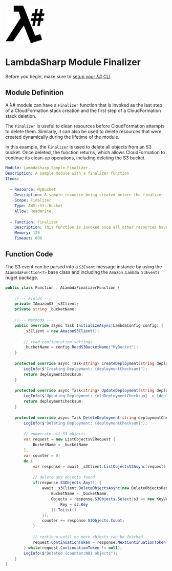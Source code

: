 ![λ#](../../Docs/LambdaSharp_v2_small.png)

# LambdaSharp Module Finalizer

Before you begin, make sure to [setup your λ# CLI](../../Docs/ReadMe.md).

## Module Definition

A λ# module can have a `Finalizer` function that is invoked as the last step of a CloudFormation stack creation and the first step of a CloudFormation stack deletion.

The `Finalizer` is useful to clean resources before CloudFormation attempts to delete them. Similarly, it can also be used to delete resources that were created dynamically during the lifetime of the module.

In this example, the `Finalizer` is used to delete all objects from an S3 bucket. Once deleted, the function returns, which allows CloudFormation to continue its clean-up operations, including deleting the S3 bucket.

```yaml
Module: LambdaSharp.Sample.Finalizer
Description: A sample module with a finalizer function
Items:

  - Resource: MyBucket
    Description: A sample resource being created before the finalizer is invoked
    Scope: Finalizer
    Type: AWS::S3::Bucket
    Allow: ReadWrite

  - Function: Finalizer
    Description: This function is invoked once all other resources have been created/updated
    Memory: 128
    Timeout: 600
```

## Function Code

The S3 event can be parsed into a `S3Event` message instance by using the `ALambdaFunction<T>` base class and including the `Amazon.Lambda.S3Events` nuget package.

```csharp
public class Function : ALambdaFinalizerFunction {

    //--- Fields ---
    private IAmazonS3 _s3Client;
    private string _bucketName;

    //--- Methods ---
    public override async Task InitializeAsync(LambdaConfig config) {
        _s3Client = new AmazonS3Client();

        // read configuration settings
        _bucketName = config.ReadS3BucketName("MyBucket");
    }

    protected override async Task<string> CreateDeployment(string deploymentChecksum) {
        LogInfo($"Creating Deployment: {deploymentChecksum}");
        return deploymentChecksum;
    }

    protected override async Task<string> UpdateDeployment(string deploymentChecksum, string oldDeploymentChecksum) {
        LogInfo($"Updating Deployment: {oldDeploymentChecksum} -> {deploymentChecksum}");
        return deploymentChecksum;
    }

    protected override async Task DeleteDeployment(string deploymentChecksum) {
        LogInfo($"Deleting Deployment: {deploymentChecksum}");

        // enumerate all S3 objects
        var request = new ListObjectsV2Request {
            BucketName = _bucketName
        };
        var counter = 0;
        do {
            var response = await _s3Client.ListObjectsV2Async(request);

            // delete any objects found
            if(response.S3Objects.Any()) {
                await _s3Client.DeleteObjectsAsync(new DeleteObjectsRequest {
                    BucketName = _bucketName,
                    Objects = response.S3Objects.Select(s3 => new KeyVersion {
                        Key = s3.Key
                    }).ToList()
                });
                counter += response.S3Objects.Count;
            }

            // continue until no more objects can be fetched
            request.ContinuationToken = response.NextContinuationToken;
        } while(request.ContinuationToken != null);
        LogInfo($"Deleted {counter:N0} objects");
    }
}
```
